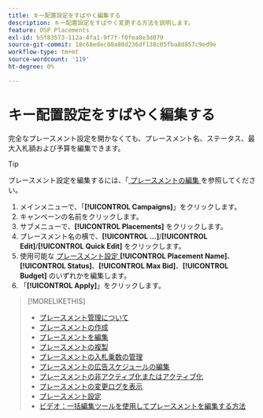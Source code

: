 ```yaml
---
title: キー配置設定をすばやく編集する
description: キー配置設定をすばやく変更する方法を説明します。
feature: DSP Placements
exl-id: b5f83573-112a-4fa1-9f7f-f0fea8e3d079
source-git-commit: 18c68edec80a80d236df138c05fba8d857c9ed9e
workflow-type: tm+mt
source-wordcount: '119'
ht-degree: 0%

---
```


# キー配置設定をすばやく編集する

<!-- Some placements don't have this option. Clarify which placement types aren't eligible -- is it PG placements, or all placements using private inventory? And anything else? -->

完全なプレースメント設定を開かなくても、プレースメント名、ステータス、最大入札額および予算を編集できます。

>[!TIP]
>
> プレースメント設定を編集するには、「[ プレースメントの編集 ](/help/dsp/campaign-management/placements/placement-edit.md) を参照してください。

1. メインメニューで、「**[!UICONTROL Campaigns]**」をクリックします。
1. キャンペーンの名前をクリックします。
1. サブメニューで、**[!UICONTROL Placements]** をクリックします。
1. プレースメント名の横で、**[!UICONTROL ...]**/**[!UICONTROL Edit]**/**[!UICONTROL Quick Edit]** をクリックします。
1. 使用可能な [ プレースメント設定 ](placement-settings.md)**[!UICONTROL Placement Name]**、**[!UICONTROL Status]**、**[!UICONTROL Max Bid]**、**[!UICONTROL Budget]** のいずれかを編集します。
1. 「**[!UICONTROL Apply]**」をクリックします。

>[!MORELIKETHIS]
>
>* [ プレースメント管理について ](placement-about.md)
>* [ プレースメントの作成 ](placement-create.md)
>* [ プレースメントを編集 ](placement-edit.md)
>* [ プレースメントの複製 ](placement-duplicate.md)
>* [ プレースメントの入札乗数の管理 ](placement-manage-bid-multipliers.md)
>* [ プレースメントの広告スケジュールの編集 ](placement-edit-ad-schedule.md)
>* [ プレースメントの非アクティブ化またはアクティブ化 ](placement-pause-activate.md)
>* [ プレースメントの変更ログを表示 ](placement-change-log.md)
>* [ プレースメント設定 ](placement-settings.md)
>* [ ビデオ：一括編集ツールを使用してプレースメントを編集する方法 ](https://experienceleague.adobe.com/docs/advertising-learn/tutorials/dsp/bulk-edit-placement-tools.html?lang=ja)
